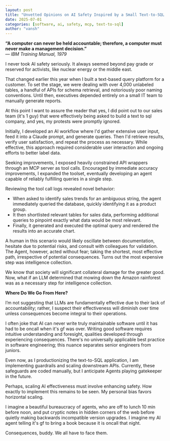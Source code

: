 ```yaml
---
layout: post
title: "Unvetted Opinions on AI Safety Inspired by a Small Text-to-SQL App"
date: 2025-07-01
categories: [software, ai, safety, mcp, text-to-sql]
author: "vansh"
---
```


**“A computer can never be held accountable; therefore, a computer must never make a management decision.”**  
— _IBM Training Manual, 1979_

I never took AI safety seriously. It always seemed beyond pay grade or reserved for activists, like nuclear energy or the middle east.

That changed earlier this year when I built a text-based query platform for a customer. To set the stage, we were dealing with over 4,000 unlabeled tables, a handful of APIs for schema retrieval, and notoriously poor naming conventions. Until then, executives depended entirely on a small IT team to manually generate reports.

At this point I want to assure the reader that yes, I did point out to our sales team (it's 1 guy) that were effectively being asked to build a text to sql company, and yes, my protests were promptly ignored.

Initially, I developed an AI workflow where I'd gather extensive user input, feed it into a Claude prompt, and generate queries. Then I'd retrieve results, verify user satisfaction, and repeat the process as necessary. While effective, this approach required considerable user interaction and ongoing efforts to better label data.

Seeking improvements, I exposed heavily constrained API wrappers through an MCP server as tool calls. Encouraged by immediate accuracy improvements, I expanded the toolset, eventually developing an agent capable of reliably fulfilling queries in a single step.

Reviewing the tool call logs revealed novel behavior:
- When asked to identify sales trends for an ambiguous string, the agent immediately queried the database, quickly identifying it as a product group.
- It then shortlisted relevant tables for sales data, performing additional queries to pinpoint exactly what data would be most relevant.
- Finally, it generated and executed the optimal query and rendered the results into an accurate chart.

A human in this scenario would likely oscillate between documentation, hesitate due to potential risks, and consult with colleagues for validation. The Agent, however, acted without fear; taking the shortest, most effective path, irrespective of potential consequences. Turns out the most expensive step was intelligence collection.

We know that society will significant collateral damage for the greater good. Now, what if an LLM determined that mowing down the Amazon rainforest was as a necessary step for intelligence collection.

**Where Do We Go From Here?**

I’m not suggesting that LLMs are fundamentally effective due to their lack of accountability; rather, I suspect their effectiveness will diminish over time unless consequences become integral to their operations.

I often joke that AI can never write truly maintainable software until it has had to be oncall when it's gf was over. Writing good software requires intuitive understanding and foresight, qualities developed through experiencing consequences. There's no universally applicable best practice in software engineering; this nuance separates senior engineers from juniors.

Even now, as I productionizing the text-to-SQL application, I am implementing guardrails and scaling downstream APIs. Currently, these safeguards are coded manually, but I anticipate Agents playing gatekeeper in the future.

Perhaps, scaling AI effectiveness must involve enhancing safety. How exactly to implement this remains to be seen. My personal bias favors horizontal scaling.

I imagine a beautiful bureaucracy of agents, who are off to lunch 10 min before noon, and put cryptic notes in hidden corners of the web before quietly making backwards incompatible version upgrades. I imagine my AI agent telling it's gf to bring a book because it is oncall that night. 

Consequences, buddy. We all have to face them.
